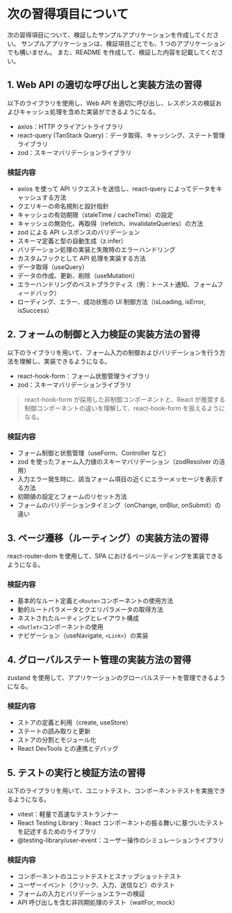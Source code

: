 # 次の習得項目について

次の習得項目について、検証したサンプルアプリケーションを作成してください。
サンプルアプリケーションは、検証項目ごとでも、1 つのアプリケーションでも構いません。
また、README を作成して、検証した内容を記載してください。

## 1. Web API の適切な呼び出しと実装方法の習得

以下のライブラリを使用し、Web API を適切に呼び出し、レスポンスの検証およびキャッシュ処理を含めた実装ができるようになる。

- axios：HTTP クライアントライブラリ
- react-query (TanStack Query)：データ取得、キャッシング、ステート管理ライブラリ
- zod：スキーマバリデーションライブラリ

### 検証内容

- axios を使って API リクエストを送信し、react-query によってデータをキャッシュする方法
- クエリキーの命名規則と設計指針
- キャッシュの有効期限（staleTime / cacheTime）の設定
- キャッシュの無効化、再取得（refetch、invalidateQueries）の方法
- zod による API レスポンスのバリデーション
- スキーマ定義と型の自動生成（z.infer）
- バリデーション処理の実装と失敗時のエラーハンドリング
- カスタムフックとして API 処理を実装する方法
- データ取得（useQuery）
- データの作成、更新、削除（useMutation）
- エラーハンドリングのベストプラクティス（例：トースト通知、フォームフィードバック）
- ローディング、エラー、成功状態の UI 制御方法（isLoading, isError, isSuccess）

## 2. フォームの制御と入力検証の実装方法の習得

以下のライブラリを用いて、フォーム入力の制御およびバリデーションを行う方法を理解し、実装できるようになる。

- react-hook-form：フォーム状態管理ライブラリ
- zod：スキーマバリデーションライブラリ

> react-hook-form が採用した非制御コンポーネントと、React が推奨する制御コンポーネントの違いを理解して、react-hook-form を扱えるようになる。

### 検証内容

- フォーム制御と状態管理（useForm、Controller など）
- zod を使ったフォーム入力値のスキーマバリデーション（zodResolver の活用）
- 入力エラー発生時に、該当フォーム項目の近くにエラーメッセージを表示する方法
- 初期値の設定とフォームのリセット方法
- フォームのバリデーションタイミング（onChange, onBlur, onSubmit）の違い

## 3. ページ遷移（ルーティング）の実装方法の習得

react-router-dom を使用して、SPA におけるページルーティングを実装できるようになる。

### 検証内容

- 基本的なルート定義と`<Route>`コンポーネントの使用方法
- 動的ルートパラメータとクエリパラメータの取得方法
- ネストされたルーティングとレイアウト構成
- `<Outlet>`コンポーネントの使用
- ナビゲーション（useNavigate, `<Link>`）の実装

## 4. グローバルステート管理の実装方法の習得

zustand を使用して、アプリケーションのグローバルステートを管理できるようになる。

### 検証内容

- ストアの定義と利用（create, useStore）
- ステートの読み取りと更新
- ストアの分割とモジュール化
- React DevTools との連携とデバッグ

## 5. テストの実行と検証方法の習得

以下のライブラリを用いて、ユニットテスト、コンポーネントテストを実施できるようになる。

- vitest：軽量で高速なテストランナー
- React Testing Library：React コンポーネントの振る舞いに基づいたテストを記述するためのライブラリ
- @testing-library/user-event：ユーザー操作のシミュレーションライブラリ

### 検証内容

- コンポーネントのユニットテストとスナップショットテスト
- ユーザーイベント（クリック、入力、送信など）のテスト
- フォームの入力とバリデーションエラーの検証
- API 呼び出しを含む非同期処理のテスト（waitFor, mock）
